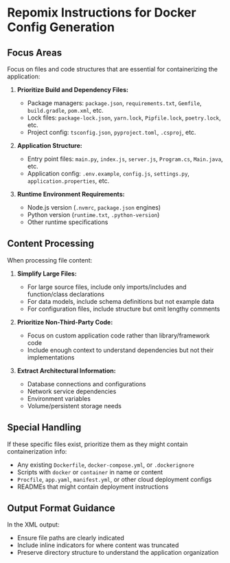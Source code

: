 # Repomix Instructions for Docker Config Generation

## Focus Areas
Focus on files and code structures that are essential for containerizing the application:

1. **Prioritize Build and Dependency Files:**
   - Package managers: `package.json`, `requirements.txt`, `Gemfile`, `build.gradle`, `pom.xml`, etc.
   - Lock files: `package-lock.json`, `yarn.lock`, `Pipfile.lock`, `poetry.lock`, etc.
   - Project config: `tsconfig.json`, `pyproject.toml`, `.csproj`, etc.

2. **Application Structure:**
   - Entry point files: `main.py`, `index.js`, `server.js`, `Program.cs`, `Main.java`, etc.
   - Application config: `.env.example`, `config.js`, `settings.py`, `application.properties`, etc.

3. **Runtime Environment Requirements:**
   - Node.js version (`.nvmrc`, `package.json` engines)
   - Python version (`runtime.txt`, `.python-version`)
   - Other runtime specifications

## Content Processing
When processing file content:

1. **Simplify Large Files:**
   - For large source files, include only imports/includes and function/class declarations
   - For data models, include schema definitions but not example data
   - For configuration files, include structure but omit lengthy comments

2. **Prioritize Non-Third-Party Code:**
   - Focus on custom application code rather than library/framework code
   - Include enough context to understand dependencies but not their implementations

3. **Extract Architectural Information:**
   - Database connections and configurations
   - Network service dependencies
   - Environment variables
   - Volume/persistent storage needs

## Special Handling
If these specific files exist, prioritize them as they might contain containerization info:

- Any existing `Dockerfile`, `docker-compose.yml`, or `.dockerignore`
- Scripts with `docker` or `container` in name or content
- `Procfile`, `app.yaml`, `manifest.yml`, or other cloud deployment configs
- READMEs that might contain deployment instructions

## Output Format Guidance
In the XML output:
- Ensure file paths are clearly indicated
- Include inline indicators for where content was truncated
- Preserve directory structure to understand the application organization 
